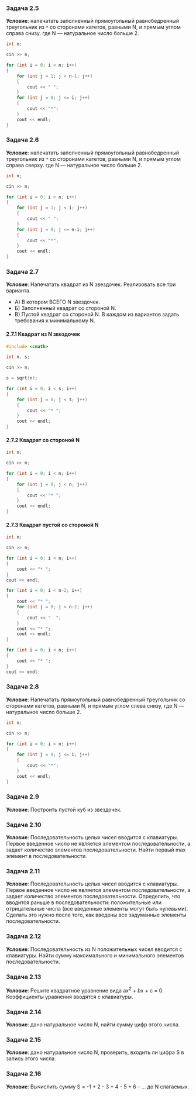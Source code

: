 ### Задача 2.5

**Условие**: напечатать заполненный прямоугольный равнобедренный треугольник из `*` со сторонами катетов, равными N, и прямым углом справа снизу. где N — натуральное число больше 2.

```c++
int n;

cin >> n;

for (int i = 0; i < n; i++)
{
    for (int j = 1; j < n-1; j++)
    {
        cout << " ";
    }
    for (int j = 0; j <= i; j++)
    {
        cout << "*";
    }
    cout << endl;
}
```

### Задача 2.6

**Условие**: напечатать заполненный прямоугольный равнобедренный треугольник из `*` со сторонами катетов, равными N, и прямым углом справа сверху. где N — натуральное число больше 2.

```c++
int n;

cin >> n;

for (int i = 0; i < n; i++)
{
    for (int j = 1; j < i; j++)
    {
        cout << " ";
    }
    for (int j = 0; j <= n-i; j++)
    {
        cout << "*";
    }
    cout << endl;
}
```

### Задача 2.7

**Условие**: Напечатать квадрат из N звездочек. Реализовать все три варианта. 

* А) В котором ВСЕГО N звездочек.
* Б) Заполненный квадрат со стороной N.
* В) Пустой квадрат со стороной N. В каждом из вариантов задать требования к минимальному N.

#### 2.7.1 Квадрат из N звездочек

```c++
#include <cmath>

int n, s;

cin >> n;

s = sqrt(n);

for (int i = 0; i < s; i++)
{
    for (int j = 0; j < s; j++)
    {
        cout << "* ";
    }
    cout << endl;
}
```
#### 2.7.2 Квадрат со стороной N

```c++
int n;

cin >> n;

for (int i = 0; i < n; i++)
{
    for (int j = 0; j < n; j++)
    {
        cout << "* ";
    }
    cout << endl;
}
```

#### 2.7.3 Квадрат пустой со стороной N

```c++
int n;

cin >> n;

for (int i = 0; i < n; i++)
{
    cout << "* ";
}
cout << endl;

for (int i = 0; i < n-2; i++)
{
    cout << "* ";
    for (int j = 0; j < n-2; j++)
    {
        cout << "  ";
    }
    cout << "* ";
    cout << endl;
}

for (int i = 0; i < n; i++)
{
    cout << "* ";
}
cout << endl;
```

### Задача 2.8 

**Условие**: Напечатать прямоугольный равнобедренный треугольник со сторонами катетов, равными N, и прямым углом слева снизу, где N — натуральное число больше 2.

```c++
int n;

cin >> n;

for (int i = 0; i < n; i++)
{
    for (int j = 0; j <= i; j++)
    {
        cout << "*";
    }
    cout << endl;
}
```

### Задача 2.9

**Условие**: Построить пустой куб из звездочек.

### Задача 2.10

**Условие**: Последовательность целых чисел вводится с клавиатуры. Первое введенное число не является элементом последовательности, а задает количество элементов последовательности. Найти первый max элемент в последовательности.

### Задача 2.11

**Условие**: Последовательность целых чисел вводится с клавиатуры. Первое введенное число не является элементом последовательности, а задает количество элементов последовательности. Определить, что вводится раньше в последовательности: положительные или отрицательные числа (все введенные элементы могут быть нулевыми). Сделать это нужно после того, как введены все задуманные элементы последовательности.

### Задача 2.12

**Условие**: Последовательность из N положительных чисел вводится с клавиатуры. Найти сумму максимального и минимального элементов последовательности.

### Задача 2.13

**Условие**: Решите квадратное уравнение вида a*x<sup>2</sup> + b*x + c = 0. Коэффициенты уравнения вводятся с клавиатуры.

### Задача 2.14

**Условие**: дано натуральное число N, найти сумму цифр этого числа.

### Задача 2.15

**Условие**: дано натуральное число N, проверить, входить ли цифра S в запись этого числа.

### Задача 2.16

**Условие**: Вычислить сумму S = -1 + 2 - 3 + 4 - 5 + 6 - ... до N слагаемых.